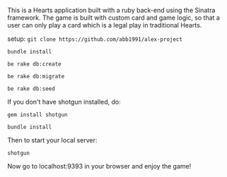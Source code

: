This is a Hearts application built with a ruby back-end using the Sinatra framework. The game is built with custom card and game logic, so that a user can only play a card which is a legal play in traditional Hearts. 

setup: 
`git clone https://github.com/abb1991/alex-project`

`bundle install`

`be rake db:create`

`be rake db:migrate`

`be rake db:seed`

If you don't have shotgun installed, do: 

`gem install shotgun`

`bundle install`

Then to start your local server:

`shotgun`

Now go to localhost:9393 in your browser and enjoy the game!

